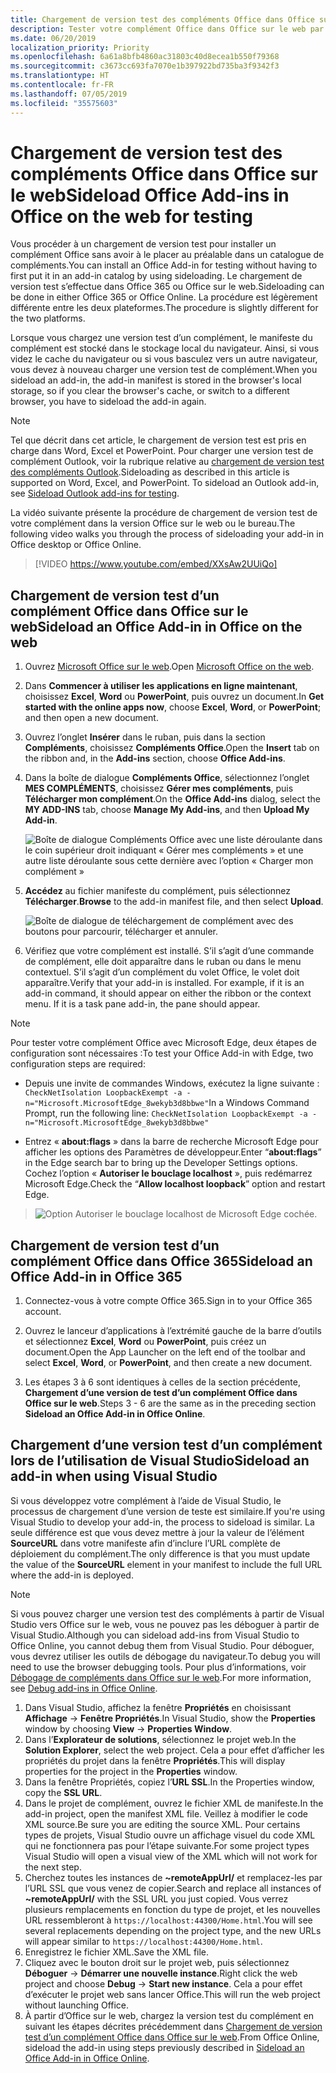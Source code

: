 ```yaml
---
title: Chargement de version test des compléments Office dans Office sur le web
description: Tester votre complément Office dans Office sur le web par chargement de version test
ms.date: 06/20/2019
localization_priority: Priority
ms.openlocfilehash: 6a61a8bfb4860ac31803c40d8ecea1b550f79368
ms.sourcegitcommit: c3673cc693fa7070e1b397922bd735ba3f9342f3
ms.translationtype: HT
ms.contentlocale: fr-FR
ms.lasthandoff: 07/05/2019
ms.locfileid: "35575603"
---
```

# <a name="sideload-office-add-ins-in-office-on-the-web-for-testing"></a><span data-ttu-id="24364-103">Chargement de version test des compléments Office dans Office sur le web</span><span class="sxs-lookup"><span data-stu-id="24364-103">Sideload Office Add-ins in Office on the web for testing</span></span>

<span data-ttu-id="24364-104">Vous procéder à un chargement de version test pour installer un complément Office sans avoir à le placer au préalable dans un catalogue de compléments.</span><span class="sxs-lookup"><span data-stu-id="24364-104">You can install an Office Add-in for testing without having to first put it in an add-in catalog by using sideloading.</span></span> <span data-ttu-id="24364-105">Le chargement de version test s’effectue dans Office 365 ou Office sur le web.</span><span class="sxs-lookup"><span data-stu-id="24364-105">Sideloading can be done in either Office 365 or Office Online.</span></span> <span data-ttu-id="24364-106">La procédure est légèrement différente entre les deux plateformes.</span><span class="sxs-lookup"><span data-stu-id="24364-106">The procedure is slightly different for the two platforms.</span></span> 

<span data-ttu-id="24364-107">Lorsque vous chargez une version test d’un complément, le manifeste du complément est stocké dans le stockage local du navigateur. Ainsi, si vous videz le cache du navigateur ou si vous basculez vers un autre navigateur, vous devez à nouveau charger une version test de complément.</span><span class="sxs-lookup"><span data-stu-id="24364-107">When you sideload an add-in, the add-in manifest is stored in the browser's local storage, so if you clear the browser's cache, or switch to a different browser, you have to sideload the add-in again.</span></span>


> [!NOTE]
> <span data-ttu-id="24364-p102">Tel que décrit dans cet article, le chargement de version test est pris en charge dans Word, Excel et PowerPoint. Pour charger une version test de complément Outlook, voir la rubrique relative au [chargement de version test des compléments Outlook](/outlook/add-ins/sideload-outlook-add-ins-for-testing).</span><span class="sxs-lookup"><span data-stu-id="24364-p102">Sideloading as described in this article is supported on Word, Excel, and PowerPoint. To sideload an Outlook add-in, see [Sideload Outlook add-ins for testing](/outlook/add-ins/sideload-outlook-add-ins-for-testing).</span></span>

<span data-ttu-id="24364-110">La vidéo suivante présente la procédure de chargement de version test de votre complément dans la version Office sur le web ou le bureau.</span><span class="sxs-lookup"><span data-stu-id="24364-110">The following video walks you through the process of sideloading your add-in in Office desktop or Office Online.</span></span>


> [!VIDEO https://www.youtube.com/embed/XXsAw2UUiQo]

## <a name="sideload-an-office-add-in-in-office-on-the-web"></a><span data-ttu-id="24364-111">Chargement de version test d’un complément Office dans Office sur le web</span><span class="sxs-lookup"><span data-stu-id="24364-111">Sideload an Office Add-in in Office on the web</span></span>

1. <span data-ttu-id="24364-112">Ouvrez [Microsoft Office sur le web](https://office.live.com/).</span><span class="sxs-lookup"><span data-stu-id="24364-112">Open [Microsoft Office on the web](https://office.live.com/).</span></span>
    
2. <span data-ttu-id="24364-113">Dans **Commencer à utiliser les applications en ligne maintenant**, choisissez **Excel**, **Word** ou **PowerPoint**, puis ouvrez un document.</span><span class="sxs-lookup"><span data-stu-id="24364-113">In  **Get started with the online apps now**, choose  **Excel**,  **Word**, or  **PowerPoint**; and then open a new document.</span></span>
    
3. <span data-ttu-id="24364-114">Ouvrez l’onglet **Insérer** dans le ruban, puis dans la section **Compléments**, choisissez **Compléments Office**.</span><span class="sxs-lookup"><span data-stu-id="24364-114">Open the  **Insert** tab on the ribbon and, in the **Add-ins** section, choose **Office Add-ins**.</span></span>
    
4. <span data-ttu-id="24364-115">Dans la boîte de dialogue **Compléments Office**, sélectionnez l’onglet **MES COMPLÉMENTS**, choisissez **Gérer mes compléments**, puis **Télécharger mon complément**.</span><span class="sxs-lookup"><span data-stu-id="24364-115">On the  **Office Add-ins** dialog, select the **MY ADD-INS** tab, choose **Manage My Add-ins**, and then  **Upload My Add-in**.</span></span>
    
    ![Boîte de dialogue Compléments Office avec une liste déroulante dans le coin supérieur droit indiquant « Gérer mes compléments » et une autre liste déroulante sous cette dernière avec l’option « Charger mon complément »](../images/office-add-ins-my-account.png)

5.  <span data-ttu-id="24364-117">**Accédez** au fichier manifeste du complément, puis sélectionnez **Télécharger**.</span><span class="sxs-lookup"><span data-stu-id="24364-117">**Browse** to the add-in manifest file, and then select **Upload**.</span></span>
    
    ![Boîte de dialogue de téléchargement de complément avec des boutons pour parcourir, télécharger et annuler.](../images/upload-add-in.png)

6. <span data-ttu-id="24364-p103">Vérifiez que votre complément est installé. S’il s’agit d’une commande de complément, elle doit apparaître dans le ruban ou dans le menu contextuel. S’il s’agit d’un complément du volet Office, le volet doit apparaître.</span><span class="sxs-lookup"><span data-stu-id="24364-p103">Verify that your add-in is installed. For example, if it is an add-in command, it should appear on either the ribbon or the context menu. If it is a task pane add-in, the pane should appear.</span></span>

> [!NOTE]
><span data-ttu-id="24364-122">Pour tester votre complément Office avec Microsoft Edge, deux étapes de configuration sont nécessaires :</span><span class="sxs-lookup"><span data-stu-id="24364-122">To test your Office Add-in with Edge, two configuration steps are required:</span></span> 
>
> - <span data-ttu-id="24364-123">Depuis une invite de commandes Windows, exécutez la ligne suivante : `CheckNetIsolation LoopbackExempt -a -n="Microsoft.MicrosoftEdge_8wekyb3d8bbwe"`</span><span class="sxs-lookup"><span data-stu-id="24364-123">In a Windows Command Prompt, run the following line: `CheckNetIsolation LoopbackExempt -a -n="Microsoft.MicrosoftEdge_8wekyb3d8bbwe"`</span></span>
>
> - <span data-ttu-id="24364-124">Entrez « **about:flags** » dans la barre de recherche Microsoft Edge pour afficher les options des Paramètres de développeur.</span><span class="sxs-lookup"><span data-stu-id="24364-124">Enter “**about:flags**” in the Edge search bar to bring up the Developer Settings options.</span></span>  <span data-ttu-id="24364-125">Cochez l’option « **Autoriser le bouclage localhost** », puis redémarrez Microsoft Edge.</span><span class="sxs-lookup"><span data-stu-id="24364-125">Check the “**Allow localhost loopback**” option and restart Edge.</span></span>

>    ![Option Autoriser le bouclage localhost de Microsoft Edge cochée.](../images/allow-localhost-loopback.png)


## <a name="sideload-an-office-add-in-in-office-365"></a><span data-ttu-id="24364-127">Chargement de version test d’un complément Office dans Office 365</span><span class="sxs-lookup"><span data-stu-id="24364-127">Sideload an Office Add-in in Office 365</span></span>

1. <span data-ttu-id="24364-128">Connectez-vous à votre compte Office 365.</span><span class="sxs-lookup"><span data-stu-id="24364-128">Sign in to your Office 365 account.</span></span>
    
2. <span data-ttu-id="24364-129">Ouvrez le lanceur d’applications à l’extrémité gauche de la barre d’outils et sélectionnez **Excel**,  **Word** ou **PowerPoint**, puis créez un document.</span><span class="sxs-lookup"><span data-stu-id="24364-129">Open the App Launcher on the left end of the toolbar and select  **Excel**,  **Word**, or  **PowerPoint**, and then create a new document.</span></span>
    
3. <span data-ttu-id="24364-130">Les étapes 3 à 6 sont identiques à celles de la section précédente, **Chargement d’une version de test d’un complément Office dans Office sur le web**.</span><span class="sxs-lookup"><span data-stu-id="24364-130">Steps 3 - 6 are the same as in the preceding section **Sideload an Office Add-in in Office Online**.</span></span>


## <a name="sideload-an-add-in-when-using-visual-studio"></a><span data-ttu-id="24364-131">Chargement d’une version test d’un complément lors de l’utilisation de Visual Studio</span><span class="sxs-lookup"><span data-stu-id="24364-131">Sideload an add-in when using Visual Studio</span></span>

<span data-ttu-id="24364-132">Si vous développez votre complément à l’aide de Visual Studio, le processus de chargement d’une version de teste est similaire.</span><span class="sxs-lookup"><span data-stu-id="24364-132">If you're using Visual Studio to develop your add-in, the process to sideload is similar.</span></span> <span data-ttu-id="24364-133">La seule différence est que vous devez mettre à jour la valeur de l’élément **SourceURL** dans votre manifeste afin d’inclure l’URL complète de déploiement du complément.</span><span class="sxs-lookup"><span data-stu-id="24364-133">The only difference is that you must update the value of the **SourceURL** element in your manifest to include the full URL where the add-in is deployed.</span></span>

> [!NOTE]
> <span data-ttu-id="24364-134">Si vous pouvez charger une version test des compléments à partir de Visual Studio vers Office sur le web, vous ne pouvez pas les déboguer à partir de Visual Studio.</span><span class="sxs-lookup"><span data-stu-id="24364-134">Although you can sideload add-ins from Visual Studio to Office Online, you cannot debug them from Visual Studio.</span></span> <span data-ttu-id="24364-135">Pour déboguer, vous devrez utiliser les outils de débogage du navigateur.</span><span class="sxs-lookup"><span data-stu-id="24364-135">To debug you will need to use the browser debugging tools.</span></span> <span data-ttu-id="24364-136">Pour plus d’informations, voir [Débogage de compléments dans Office sur le web](debug-add-ins-in-office-online.md).</span><span class="sxs-lookup"><span data-stu-id="24364-136">For more information, see [Debug add-ins in Office Online](debug-add-ins-in-office-online.md).</span></span>

1. <span data-ttu-id="24364-137">Dans Visual Studio, affichez la fenêtre **Propriétés** en choisissant **Affichage** -> **Fenêtre Propriétés**.</span><span class="sxs-lookup"><span data-stu-id="24364-137">In Visual Studio, show the **Properties** window by choosing **View** -> **Properties Window**.</span></span>
2. <span data-ttu-id="24364-138">Dans l’**Explorateur de solutions**, sélectionnez le projet web.</span><span class="sxs-lookup"><span data-stu-id="24364-138">In the **Solution Explorer**, select the web project.</span></span> <span data-ttu-id="24364-139">Cela a pour effet d’afficher les propriétés du projet dans la fenêtre **Propriétés**.</span><span class="sxs-lookup"><span data-stu-id="24364-139">This will display properties for the project in the **Properties** window.</span></span>
3. <span data-ttu-id="24364-140">Dans la fenêtre Propriétés, copiez l’**URL SSL**.</span><span class="sxs-lookup"><span data-stu-id="24364-140">In the Properties window, copy the **SSL URL**.</span></span>
4. <span data-ttu-id="24364-141">Dans le projet de complément, ouvrez le fichier XML de manifeste.</span><span class="sxs-lookup"><span data-stu-id="24364-141">In the add-in project, open the manifest XML file.</span></span> <span data-ttu-id="24364-142">Veillez à modifier le code XML source.</span><span class="sxs-lookup"><span data-stu-id="24364-142">Be sure you are editing the source XML.</span></span> <span data-ttu-id="24364-143">Pour certains types de projets, Visual Studio ouvre un affichage visuel du code XML qui ne fonctionnera pas pour l’étape suivante.</span><span class="sxs-lookup"><span data-stu-id="24364-143">For some project types Visual Studio will open a visual view of the XML which will not work for the next step.</span></span>
5. <span data-ttu-id="24364-144">Cherchez toutes les instances de **~remoteAppUrl/** et remplacez-les par l’URL SSL que vous venez de copier.</span><span class="sxs-lookup"><span data-stu-id="24364-144">Search and replace all instances of **~remoteAppUrl/** with the SSL URL you just copied.</span></span> <span data-ttu-id="24364-145">Vous verrez plusieurs remplacements en fonction du type de projet, et les nouvelles URL ressembleront à `https://localhost:44300/Home.html`.</span><span class="sxs-lookup"><span data-stu-id="24364-145">You will see several replacements depending on the project type, and the new URLs will appear similar to `https://localhost:44300/Home.html`.</span></span>
6. <span data-ttu-id="24364-146">Enregistrez le fichier XML.</span><span class="sxs-lookup"><span data-stu-id="24364-146">Save the XML file.</span></span>
7. <span data-ttu-id="24364-147">Cliquez avec le bouton droit sur le projet web, puis sélectionnez **Déboguer** -> **Démarrer une nouvelle instance**.</span><span class="sxs-lookup"><span data-stu-id="24364-147">Right click the web project and choose **Debug** -> **Start new instance**.</span></span> <span data-ttu-id="24364-148">Cela a pour effet d’exécuter le projet web sans lancer Office.</span><span class="sxs-lookup"><span data-stu-id="24364-148">This will run the web project without launching Office.</span></span>
8. <span data-ttu-id="24364-149">À partir d’Office sur le web, chargez la version test du complément en suivant les étapes décrites précédemment dans [Chargement de version test d’un complément Office dans Office sur le web](#sideload-an-office-add-in-in-office-on-the-web).</span><span class="sxs-lookup"><span data-stu-id="24364-149">From Office Online, sideload the add-in using steps previously described in [Sideload an Office Add-in in Office Online](#sideload-an-office-add-in-in-office-on-the-web).</span></span>
